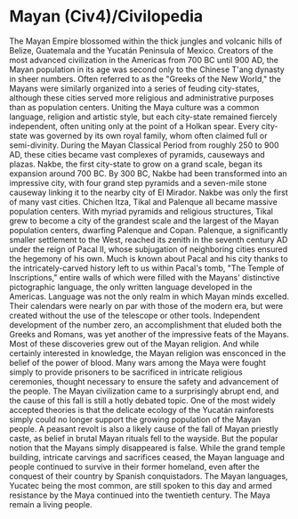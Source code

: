 # Mayan (Civ4)/Civilopedia

The Mayan Empire blossomed within the thick jungles and volcanic hills of Belize, Guatemala and the Yucatán Peninsula of Mexico. Creators of the most advanced civilization in the Americas from 700 BC until 900 AD, the Mayan population in its age was second only to the Chinese T'ang dynasty in sheer numbers.
Often referred to as the "Greeks of the New World," the Mayans were similarly organized into a series of feuding city-states, although these cities served more religious and administrative purposes than as population centers. Uniting the Maya culture was a common language, religion and artistic style, but each city-state remained fiercely independent, often uniting only at the point of a Holkan spear.
Every city-state was governed by its own royal family, whom often claimed full or semi-divinity. During the Mayan Classical Period from roughly 250 to 900 AD, these cities became vast complexes of pyramids, causeways and plazas. Nakbe, the first city-state to grow on a grand scale, began its expansion around 700 BC. By 300 BC, Nakbe had been transformed into an impressive city, with four grand step pyramids and a seven-mile stone causeway linking it to the nearby city of El Mirador.
Nakbe was only the first of many vast cities. Chichen Itza, Tikal and Palenque all became massive population centers. With myriad pyramids and religious structures, Tikal grew to become a city of the grandest scale and the largest of the Mayan population centers, dwarfing Palenque and Copan.
Palenque, a significantly smaller settlement to the West, reached its zenith in the seventh century AD under the reign of Pacal II, whose subjugation of neighboring cities ensured the hegemony of his own. Much is known about Pacal and his city thanks to the intricately-carved history left to us within Pacal's tomb, "The Temple of Inscriptions," entire walls of which were filled with the Mayans' distinctive pictographic language, the only written language developed in the Americas.
Language was not the only realm in which Mayan minds excelled. Their calendars were nearly on par with those of the modern era, but were created without the use of the telescope or other tools. Independent development of the number zero, an accomplishment that eluded both the Greeks and Romans, was yet another of the impressive feats of the Mayans.
Most of these discoveries grew out of the Mayan religion. And while certainly interested in knowledge, the Mayan religion was ensconced in the belief of the power of blood. Many wars among the Maya were fought simply to provide prisoners to be sacrificed in intricate religious ceremonies, thought necessary to ensure the safety and advancement of the people.
The Mayan civilization came to a surprisingly abrupt end, and the cause of this fall is still a hotly debated topic. One of the most widely accepted theories is that the delicate ecology of the Yucatán rainforests simply could no longer support the growing population of the Mayan people. A peasant revolt is also a likely cause of the fall of Mayan priestly caste, as belief in brutal Mayan rituals fell to the wayside.
But the popular notion that the Mayans simply disappeared is false. While the grand temple building, intricate carvings and sacrifices ceased, the Mayan language and people continued to survive in their former homeland, even after the conquest of their country by Spanish conquistadors. The Mayan languages, Yucatec being the most common, are still spoken to this day and armed resistance by the Maya continued into the twentieth century. The Maya remain a living people.